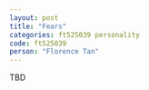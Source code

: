```yaml
---
layout: post
title: "Fears"
categories: ft525039 personality
code: ft525039
person: "Florence Tan"
---
```


TBD